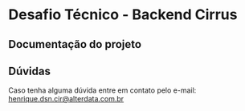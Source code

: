 # Desafio Técnico - Backend Cirrus

## Documentação do projeto

## Dúvidas
Caso tenha alguma dúvida entre em contato pelo e-mail: henrique.dsn.cir@alterdata.com.br
